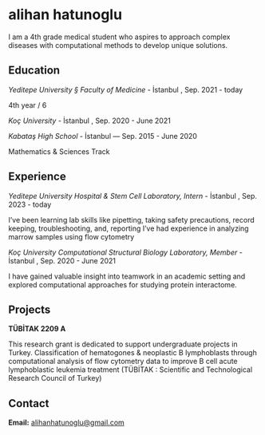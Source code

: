 # alihan hatunoglu

I am a 4th grade medical student who aspires to approach complex diseases with computational methods to develop unique solutions.

## Education

*Yeditepe University § Faculty of Medicine* - İstanbul , Sep. 2021 - today

4th year / 6

    
*Koç University* - İstanbul , Sep. 2020 - June 2021
    
*Kabataş High School* - İstanbul — Sep. 2015 - June 2020
  
Mathematics & Sciences Track

## Experience

*Yeditepe University Hospital & Stem Cell Laboratory, Intern* - İstanbul , Sep. 2023 - today

I’ve been learning lab skills like pipetting, taking safety precautions, record keeping, troubleshooting, and, reporting
I’ve had experience in analyzing marrow samples using flow cytometry
    
*Koç University Computational Structural Biology Laboratory, Member* - İstanbul , Sep. 2020 - June 2021
  
I have gained valuable insight into teamwork in an academic setting and explored computational approaches for studying protein interactome.

## Projects

**TÜBİTAK 2209 A**
  
This research grant is dedicated to support undergraduate projects in Turkey.
Classification of hematogones & neoplastic B lymphoblasts through computational analysis of flow cytometry data to improve B cell acute lymphoblastic leukemia treatment
(TÜBİTAK : Scientific and Technological Research Council of Turkey)

## Contact

**Email:** alihanhatunoglu@gmail.com
